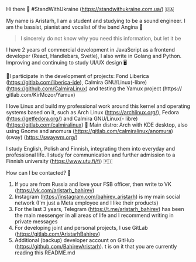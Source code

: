 Hi there 👋
#StandWithUkraine (https://standwithukraine.com.ua/) 🇺🇦

My name is Aristarh, I am a student and studying to be a sound engineer. I am the bassist, pianist and vocalist of the band Angina 🎹
> I sincerely do not know why you need this information, but let it be

I have 2 years of commercial development in JavaScript as a frontend developer (React, Handlebars, Svetle), I also write in Golang and Python. 
Improving and continuing to study UI/UX design 🖥

📌I participate in the development of projects: Fond Liberica (https://gitlab.com/liberica-ide), Calmira GNU/Linux(-libre) (https://github.com/CalmiraLinux) and testing the Yamux project (https:// gitlab.com/KirMozor/Yamux)

I love Linux and build my professional work around this kernel and operating systems based on it, such as Arch Linux (https://archlinux.org/), Fedora (https://getfedora.org/) and Calmira GNU/Linux(- libre) (https://gitlab.com/calmiralinux) 🐧
Main distro: Arch with KDE desktop, also using Gnome and anomura (https://gitlab.com/calmiralinux/anomura) (sway) (https://swaywm.org/)

I study English, Polish and Finnish, integrating them into everyday and professional life. I study for communication and further admission to a Finnish university (https://www.utu.fi/fi) 🇫🇮

How can I be contacted? 🧐
1. If you are from Russia and love your FSB officer, then write to VK (https://vk.com/aristarh_bahirev)
2. Instagram (https://instagram.com/bahirev_aristarh) is my main social network (I'm just a Meta employee and I like their products)
3. For the last 3 years, Telegram (https://t.me/aristarh_bahirev) has been the main messenger in all areas of life and I recommend writing in private messages
4. For developing joint and personal projects, I use GitLab (https://gitlab.com/AristarhBahirev)
5. Additional (backup) developer account on GitHub (https://github.com/BahirevAristarh). t is on it that you are currently reading this README.md
